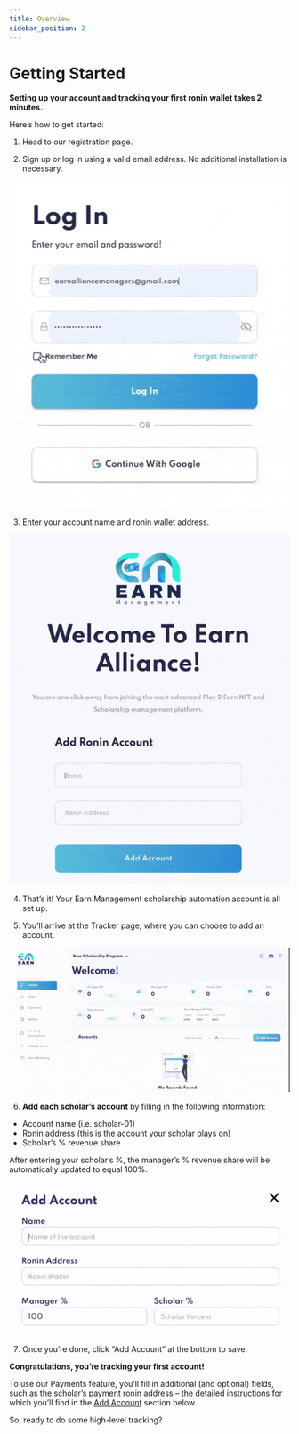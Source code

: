 ```yaml
---
title: Overview
sidebar_position: 2
---
```


# Getting Started

**Setting up your account and tracking your first ronin wallet takes 2 minutes.**

Here’s how to get started:

1. Head to our registration page.

2. Sign up or log in using a valid email address. No additional installation is necessary.

![log in](01_Getting_Started_Log_In.gif)

3. Enter your account name and ronin wallet address.

![add ronin account](01_Getting_Started_Add_Ronin_Account.gif)

4. That’s it! Your Earn Management scholarship automation account is all set up.

5. You’ll arrive at the Tracker page, where you can choose to add an account.

![add account](02_Tracker_Add_Account1.gif) 

6. **Add each scholar’s account** by filling in the following information:

* Account name (i.e. scholar-01)
* Ronin address (this is the account your scholar plays on)
* Scholar’s % revenue share

After entering your scholar’s %, the manager’s % revenue share will be automatically updated to equal 100%.

![add account2](02_Tracker_Add_Account2.gif)

7. Once you’re done, click “Add Account” at the bottom to save.

**Congratulations, you’re tracking your first account!**

To use our Payments feature, you’ll fill in additional (and optional) fields, such as the 
scholar’s payment ronin address – the detailed instructions for which you’ll find in the
[Add Account](../features/tracker.md#optional-account-details) section below.

So, ready to do some high-level tracking?
